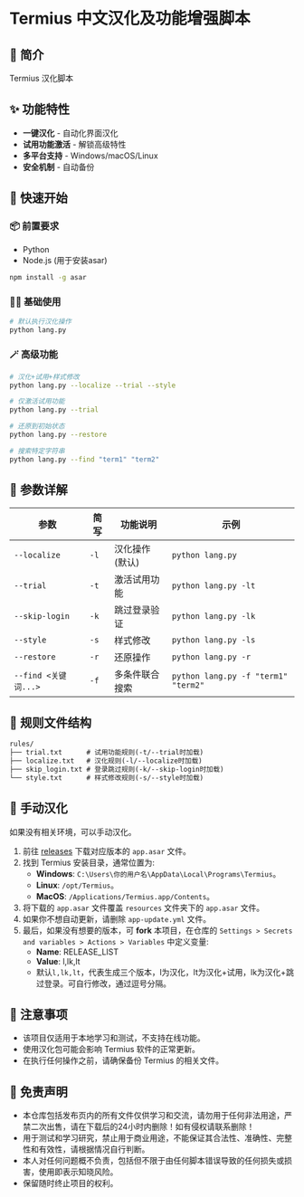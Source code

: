 # Termius 中文汉化及功能增强脚本

## 🎉 简介

Termius 汉化脚本

## ✨ 功能特性

- **一键汉化** - 自动化界面汉化
- **试用功能激活** - 解锁高级特性
- **多平台支持** - Windows/macOS/Linux
- **安全机制** - 自动备份

## 🚀 快速开始

### 📦 前置要求

- Python
- Node.js (用于安装asar)

```bash
npm install -g asar
```

### 🧑‍💻 基础使用

```bash
# 默认执行汉化操作
python lang.py
```

### 🪄 高级功能

```bash
# 汉化+试用+样式修改
python lang.py --localize --trial --style

# 仅激活试用功能
python lang.py --trial

# 还原到初始状态
python lang.py --restore

# 搜索特定字符串
python lang.py --find "term1" "term2"
```

## 🔬 参数详解

| 参数                | 简写   | 功能说明     | 示例                                  |
|-------------------|------|----------|-------------------------------------|
| `--localize`      | `-l` | 汉化操作(默认) | `python lang.py`                    |
| `--trial`         | `-t` | 激活试用功能   | `python lang.py -lt`                |
| `--skip-login`    | `-k` | 跳过登录验证   | `python lang.py -lk`                |
| `--style`         | `-s` | 样式修改     | `python lang.py -ls`                |
| `--restore`       | `-r` | 还原操作     | `python lang.py -r`                 |
| `--find <关键词...>` | `-f` | 多条件联合搜索  | `python lang.py -f "term1" "term2"` |

## 📂 规则文件结构

```markdown
rules/
├── trial.txt      # 试用功能规则(-t/--trial时加载)
├── localize.txt   # 汉化规则(-l/--localize时加载)
├── skip_login.txt # 登录跳过规则(-k/--skip-login时加载)
└── style.txt      # 样式修改规则(-s/--style时加载)
```

## 🤷 手动汉化

如果没有相关环境，可以手动汉化。

1. 前往 [releases](https://github.com/ArcSurge/Termius-Pro-zh_CN/releases) 下载对应版本的 `app.asar` 文件。
2. 找到 Termius 安装目录，通常位置为:
    - **Windows**: `C:\Users\你的用户名\AppData\Local\Programs\Termius`。
    - **Linux**: `/opt/Termius`。
    - **MacOS**: `/Applications/Termius.app/Contents`。
3. 将下载的 `app.asar` 文件覆盖 `resources` 文件夹下的 `app.asar` 文件。
4. 如果你不想自动更新，请删除 `app-update.yml` 文件。
5. 最后，如果没有想要的版本，可 **fork** 本项目，在仓库的 `Settings > Secrets and variables > Actions > Variables` 中定义变量:
   - **Name**: RELEASE_LIST
   - **Value**: l,lk,lt
   - 默认`l,lk,lt`，代表生成三个版本，l为汉化，lt为汉化+试用，lk为汉化+跳过登录。可自行修改，通过逗号分隔。

## 🔔 注意事项

- 该项目仅适用于本地学习和测试，不支持在线功能。
- 使用汉化包可能会影响 Termius 软件的正常更新。
- 在执行任何操作之前，请确保备份 Termius 的相关文件。

## 📜 免责声明

- 本仓库包括发布页内的所有文件仅供学习和交流，请勿用于任何非法用途，严禁二次出售，请在下载后的24小时内删除！如有侵权请联系删除！
- 用于测试和学习研究，禁止用于商业用途，不能保证其合法性、准确性、完整性和有效性，请根据情况自行判断。
- 本人对任何问题概不负责，包括但不限于由任何脚本错误导致的任何损失或损害，使用即表示知晓风险。
- 保留随时终止项目的权利。